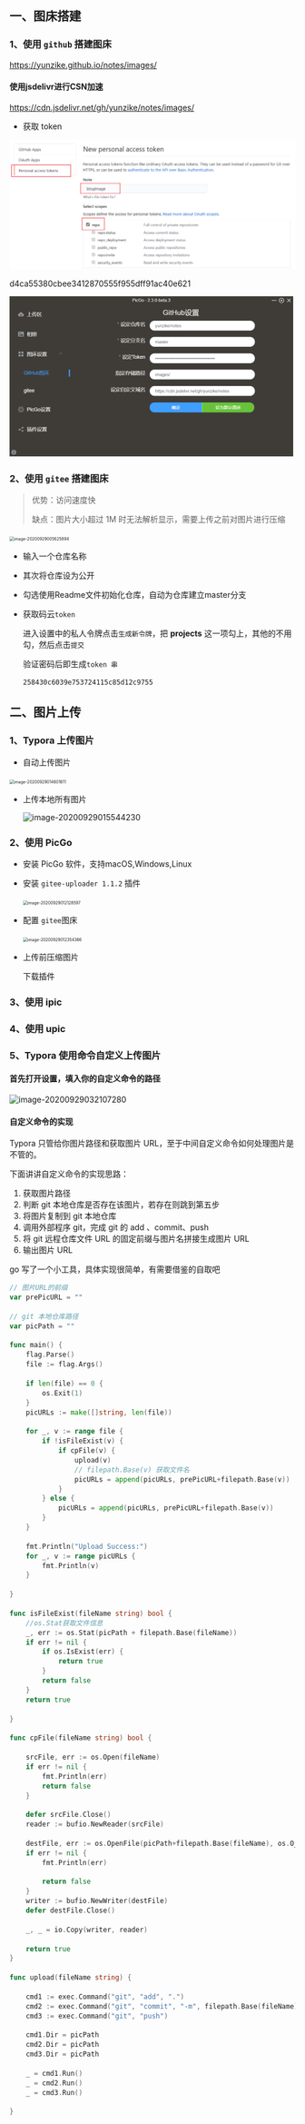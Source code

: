 ## 一、图床搭建

### 1、使用 `github` 搭建图床

https://yunzike.github.io/notes/images/

#### 使用jsdelivr进行CSN加速

https://cdn.jsdelivr.net/gh/yunzike/notes/images/

- 获取 token

<img src="../../images/image-20200930101832222.png" alt="image-20200930101832222" style="zoom:50%;" />

d4ca55380cbee3412870555f955dff91ac40e621

<img src="../../images/image-20200930102221404.png" alt="image-20200930102221404" style="zoom:50%;" />

### 2、使用 `gitee` 搭建图床

> 优势：访问速度快
>
> 缺点：图片大小超过 1M 时无法解析显示，需要上传之前对图片进行压缩

<img src="https://gitee.com/yunzike/blog-image/raw/master/images/image-20200929005625894.png" alt="image-20200929005625894" style="zoom:50%;" />

- 输入一个仓库名称

- 其次将仓库设为公开

- 勾选使用Readme文件初始化仓库，自动为仓库建立master分支

- 获取码云`token`

  进入设置中的私人令牌点击`生成新令牌`，把 **projects** 这一项勾上，其他的不用勾，然后点击`提交`

  验证密码后即生成`token 串`

  ```
  258430c6039e753724115c85d12c9755
  ```

## 二、图片上传

### 1、Typora 上传图片

- 自动上传图片

<img src="https://gitee.com/yunzike/blog-image/raw/master/images/image-20200929014601611.png" alt="image-20200929014601611" style="zoom:50%;" />

- 上传本地所有图片

  ![image-20200929015544230](https://cdn.jsdelivr.net/gh/yunzike/notes/images/image-20200929015544230.png)

### 2、使用 PicGo

- 安装 PicGo 软件，支持macOS,Windows,Linux

- 安装 `gitee-uploader 1.1.2` 插件

  <img src="https://gitee.com/yunzike/blog-image/raw/master/images/image-20200929012128597.png" alt="image-20200929012128597" style="zoom:50%;" />

- 配置 `gitee`图床

  <img src="https://gitee.com/yunzike/blog-image/raw/master/images/image-20200929012354366.png" alt="image-20200929012354366" style="zoom:50%;" />

- 上传前压缩图片

  下载插件

### 3、使用 ipic



### 4、使用 upic



### 5、Typora 使用命令自定义上传图片

#### 首先打开设置，填入你的自定义命令的路径

![image-20200929032107280](https://gitee.com/yunzike/blog-image/raw/master/images/image-20200929032107280.png)

#### 自定义命令的实现

Typora 只管给你图片路径和获取图片 URL，至于中间自定义命令如何处理图片是不管的。

下面讲讲自定义命令的实现思路：

1. 获取图片路径
2. 判断 git 本地仓库是否存在该图片，若存在则跳到第五步
3. 将图片复制到 git 本地仓库
4. 调用外部程序 git，完成 git 的 add 、commit、push
5. 将 git 远程仓库文件 URL 的固定前缀与图片名拼接生成图片 URL
6. 输出图片 URL

go 写了一个小工具，具体实现很简单，有需要借鉴的自取吧

```go
// 图片URL的前缀
var prePicURL = ""

// git 本地仓库路径
var picPath = ""

func main() {
	flag.Parse()
	file := flag.Args()

	if len(file) == 0 {
		os.Exit(1)
	}
	picURLs := make([]string, len(file))

	for _, v := range file {
		if !isFileExist(v) {
			if cpFile(v) {
				upload(v)
				// filepath.Base(v) 获取文件名
				picURLs = append(picURLs, prePicURL+filepath.Base(v))
			}
		} else {
			picURLs = append(picURLs, prePicURL+filepath.Base(v))
		}
	}

	fmt.Println("Upload Success:")
	for _, v := range picURLs {
		fmt.Println(v)
	}

}

func isFileExist(fileName string) bool {
    //os.Stat获取文件信息
	_, err := os.Stat(picPath + filepath.Base(fileName)) 
	if err != nil {
		if os.IsExist(err) {
			return true
		}
		return false
	}
	return true

}

func cpFile(fileName string) bool {

	srcFile, err := os.Open(fileName)
	if err != nil {
		fmt.Println(err)
		return false
	}

	defer srcFile.Close()
	reader := bufio.NewReader(srcFile)

	destFile, err := os.OpenFile(picPath+filepath.Base(fileName), os.O_WRONLY|os.O_CREATE, 0777)
	if err != nil {
		fmt.Println(err)

		return false
	}
	writer := bufio.NewWriter(destFile)
	defer destFile.Close()

	_, _ = io.Copy(writer, reader)

	return true
}

func upload(fileName string) {

	cmd1 := exec.Command("git", "add", ".")
	cmd2 := exec.Command("git", "commit", "-m", filepath.Base(fileName))
	cmd3 := exec.Command("git", "push")

	cmd1.Dir = picPath
	cmd2.Dir = picPath
	cmd3.Dir = picPath

	_ = cmd1.Run()
	_ = cmd2.Run()
	_ = cmd3.Run()

}
```



